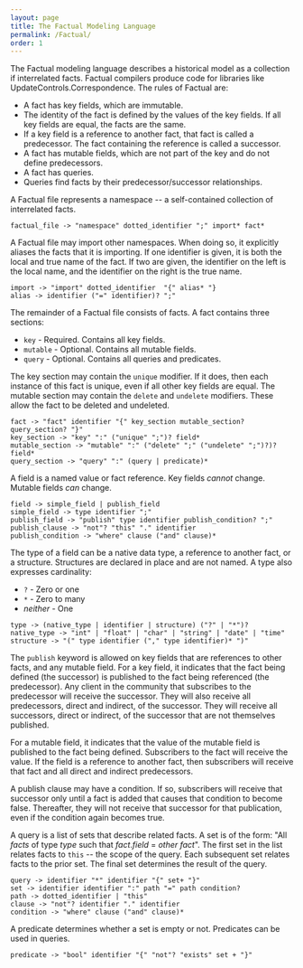 ```yaml
---
layout: page
title: The Factual Modeling Language
permalink: /Factual/
order: 1
---
```


The Factual modeling language describes a historical model as a collection if interrelated facts. Factual compilers produce code for libraries like UpdateControls.Correspondence. The rules of Factual are:

- A fact has key fields, which are immutable.
- The identity of the fact is defined by the values of the key fields. If all key fields are equal, the facts are the same.
- If a key field is a reference to another fact, that fact is called a predecessor. The fact containing the reference is called a successor.
- A fact has mutable fields, which are not part of the key and do not define predecessors.
- A fact has queries.
- Queries find facts by their predecessor/successor relationships.

A Factual file represents a namespace -- a self-contained collection of interrelated facts.

```
factual_file -> "namespace" dotted_identifier ";" import* fact*
```

A Factual file may import other namespaces. When doing so, it explicitly aliases the facts that it is importing. If one identifier is given, it is both the local and true name of the fact. If two are given, the identifier on the left is the local name, and the identifier on the right is the true name.

```
import -> "import" dotted_identifier  "{" alias* "}
alias -> identifier ("=" identifier)? ";"
```

The remainder of a Factual file consists of facts. A fact contains three sections:

- `key` - Required. Contains all key fields.
- `mutable` - Optional. Contains all mutable fields.
- `query` - Optional. Contains all queries and predicates.

The key section may contain the `unique` modifier. If it does, then each instance of this fact is unique, even if all other key fields are equal. The mutable section may contain the `delete` and `undelete` modifiers. These allow the fact to be deleted and undeleted.

```
fact -> "fact" identifier "{" key_section mutable_section? query_section? "}"
key_section -> "key" ":" ("unique" ";")? field*
mutable_section -> "mutable" ":" ("delete" ";" ("undelete" ";")?)? field*
query_section -> "query" ":" (query | predicate)*
```

A field is a named value or fact reference. Key fields *cannot* change. Mutable fields *can* change.

```
field -> simple_field | publish_field
simple_field -> type identifier ";"
publish_field -> "publish" type identifier publish_condition? ";"
publish_clause -> "not"? "this" "." identifier
publish_condition -> "where" clause ("and" clause)*
```

The type of a field can be a native data type, a reference to another fact, or a structure. Structures are declared in place and are not named. A type also expresses cardinality:

- `?` - Zero or one
- `*` - Zero to many
- *neither* - One

```
type -> (native_type | identifier | structure) ("?" | "*")?
native_type -> "int" | "float" | "char" | "string" | "date" | "time"
structure -> "(" type identifier ("," type identifier)* ")"
```

The `publish` keyword is allowed on key fields that are references to other facts, and any mutable field. For a key field, it indicates that the fact being defined (the successor) is published to the fact being referenced (the predecessor). Any client in the community that subscribes to the predecessor will receive the successor. They will also receive all predecessors, direct and indirect, of the successor. They will receive all successors, direct or indirect, of the successor that are not themselves published.

For a mutable field, it indicates that the value of the mutable field is published to the fact being defined. Subscribers to the fact will receive the value. If the field is a reference to another fact, then subscribers will receive that fact and all direct and indirect predecessors.

A publish clause may have a condition. If so, subscribers will receive that successor only until a fact is added that causes that condition to become false. Thereafter, they will not receive that successor for that publication, even if the condition again becomes true.

A query is a list of sets that describe related facts. A set is of the form: "All *facts* of type *type* such that *fact*.*field* = *other fact*". The first set in the list relates facts to `this` -- the scope of the query. Each subsequent set relates facts to the prior set. The final set determines the result of the query.

```
query -> identifier "*" identifier "{" set+ "}"
set -> identifier identifier ":" path "=" path condition?
path -> dotted_identifier | "this"
clause -> "not"? identifier "." identifier
condition -> "where" clause ("and" clause)*
```

A predicate determines whether a set is empty or not. Predicates can be used in queries.

```
predicate -> "bool" identifier "{" "not"? "exists" set + "}"
```